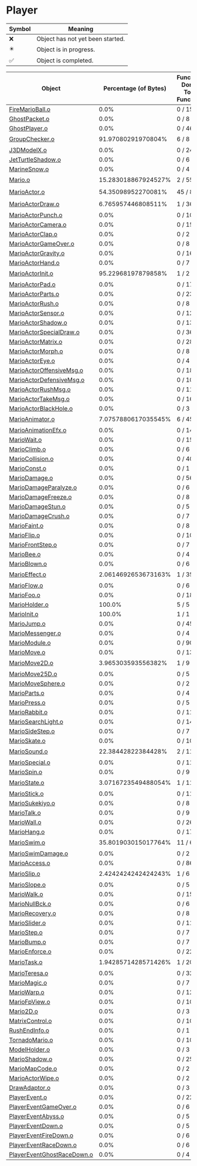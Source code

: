 # Player
| Symbol | Meaning 
| ------------- | ------------- 
| :x: | Object has not yet been started. 
| :eight_pointed_black_star: | Object is in progress. 
| :white_check_mark: | Object is completed. 


| Object | Percentage (of Bytes) | Functions Done / Total Functions | Percentage (Functions) | Status 
| ------------- | ------------- | ------------- | ------------- | ------------- 
| [FireMarioBall.o](https://github.com/shibbo/Petari/blob/master/docs/lib/Player/FireMarioBall.md) | 0.0% | 0 / 15 | 0.0% | :x: 
| [GhostPacket.o](https://github.com/shibbo/Petari/blob/master/docs/lib/Player/GhostPacket.md) | 0.0% | 0 / 8 | 0.0% | :x: 
| [GhostPlayer.o](https://github.com/shibbo/Petari/blob/master/docs/lib/Player/GhostPlayer.md) | 0.0% | 0 / 46 | 0.0% | :x: 
| [GroupChecker.o](https://github.com/shibbo/Petari/blob/master/docs/lib/Player/GroupChecker.md) | 91.97080291970804% | 6 / 8 | 75.0% | :eight_pointed_black_star: 
| [J3DModelX.o](https://github.com/shibbo/Petari/blob/master/docs/lib/Player/J3DModelX.md) | 0.0% | 0 / 24 | 0.0% | :x: 
| [JetTurtleShadow.o](https://github.com/shibbo/Petari/blob/master/docs/lib/Player/JetTurtleShadow.md) | 0.0% | 0 / 6 | 0.0% | :x: 
| [MarineSnow.o](https://github.com/shibbo/Petari/blob/master/docs/lib/Player/MarineSnow.md) | 0.0% | 0 / 4 | 0.0% | :x: 
| [Mario.o](https://github.com/shibbo/Petari/blob/master/docs/lib/Player/Mario.md) | 15.283018867924527% | 2 / 55 | 3.6363636363636362% | :eight_pointed_black_star: 
| [MarioActor.o](https://github.com/shibbo/Petari/blob/master/docs/lib/Player/MarioActor.md) | 54.35098952270081% | 45 / 88 | 51.13636363636363% | :eight_pointed_black_star: 
| [MarioActorDraw.o](https://github.com/shibbo/Petari/blob/master/docs/lib/Player/MarioActorDraw.md) | 6.765957446808511% | 1 / 36 | 2.7777777777777777% | :eight_pointed_black_star: 
| [MarioActorPunch.o](https://github.com/shibbo/Petari/blob/master/docs/lib/Player/MarioActorPunch.md) | 0.0% | 0 / 10 | 0.0% | :x: 
| [MarioActorCamera.o](https://github.com/shibbo/Petari/blob/master/docs/lib/Player/MarioActorCamera.md) | 0.0% | 0 / 15 | 0.0% | :x: 
| [MarioActorClap.o](https://github.com/shibbo/Petari/blob/master/docs/lib/Player/MarioActorClap.md) | 0.0% | 0 / 2 | 0.0% | :x: 
| [MarioActorGameOver.o](https://github.com/shibbo/Petari/blob/master/docs/lib/Player/MarioActorGameOver.md) | 0.0% | 0 / 8 | 0.0% | :x: 
| [MarioActorGravity.o](https://github.com/shibbo/Petari/blob/master/docs/lib/Player/MarioActorGravity.md) | 0.0% | 0 / 16 | 0.0% | :x: 
| [MarioActorHand.o](https://github.com/shibbo/Petari/blob/master/docs/lib/Player/MarioActorHand.md) | 0.0% | 0 / 7 | 0.0% | :x: 
| [MarioActorInit.o](https://github.com/shibbo/Petari/blob/master/docs/lib/Player/MarioActorInit.md) | 95.22968197879858% | 1 / 2 | 50.0% | :eight_pointed_black_star: 
| [MarioActorPad.o](https://github.com/shibbo/Petari/blob/master/docs/lib/Player/MarioActorPad.md) | 0.0% | 0 / 17 | 0.0% | :x: 
| [MarioActorParts.o](https://github.com/shibbo/Petari/blob/master/docs/lib/Player/MarioActorParts.md) | 0.0% | 0 / 23 | 0.0% | :x: 
| [MarioActorRush.o](https://github.com/shibbo/Petari/blob/master/docs/lib/Player/MarioActorRush.md) | 0.0% | 0 / 8 | 0.0% | :x: 
| [MarioActorSensor.o](https://github.com/shibbo/Petari/blob/master/docs/lib/Player/MarioActorSensor.md) | 0.0% | 0 / 12 | 0.0% | :x: 
| [MarioActorShadow.o](https://github.com/shibbo/Petari/blob/master/docs/lib/Player/MarioActorShadow.md) | 0.0% | 0 / 13 | 0.0% | :x: 
| [MarioActorSpecialDraw.o](https://github.com/shibbo/Petari/blob/master/docs/lib/Player/MarioActorSpecialDraw.md) | 0.0% | 0 / 36 | 0.0% | :x: 
| [MarioActorMatrix.o](https://github.com/shibbo/Petari/blob/master/docs/lib/Player/MarioActorMatrix.md) | 0.0% | 0 / 28 | 0.0% | :x: 
| [MarioActorMorph.o](https://github.com/shibbo/Petari/blob/master/docs/lib/Player/MarioActorMorph.md) | 0.0% | 0 / 8 | 0.0% | :x: 
| [MarioActorEye.o](https://github.com/shibbo/Petari/blob/master/docs/lib/Player/MarioActorEye.md) | 0.0% | 0 / 4 | 0.0% | :x: 
| [MarioActorOffensiveMsg.o](https://github.com/shibbo/Petari/blob/master/docs/lib/Player/MarioActorOffensiveMsg.md) | 0.0% | 0 / 18 | 0.0% | :x: 
| [MarioActorDefensiveMsg.o](https://github.com/shibbo/Petari/blob/master/docs/lib/Player/MarioActorDefensiveMsg.md) | 0.0% | 0 / 10 | 0.0% | :x: 
| [MarioActorRushMsg.o](https://github.com/shibbo/Petari/blob/master/docs/lib/Player/MarioActorRushMsg.md) | 0.0% | 0 / 11 | 0.0% | :x: 
| [MarioActorTakeMsg.o](https://github.com/shibbo/Petari/blob/master/docs/lib/Player/MarioActorTakeMsg.md) | 0.0% | 0 / 16 | 0.0% | :x: 
| [MarioActorBlackHole.o](https://github.com/shibbo/Petari/blob/master/docs/lib/Player/MarioActorBlackHole.md) | 0.0% | 0 / 3 | 0.0% | :x: 
| [MarioAnimator.o](https://github.com/shibbo/Petari/blob/master/docs/lib/Player/MarioAnimator.md) | 7.0757880617035545% | 6 / 45 | 13.333333333333334% | :eight_pointed_black_star: 
| [MarioAnimationEfx.o](https://github.com/shibbo/Petari/blob/master/docs/lib/Player/MarioAnimationEfx.md) | 0.0% | 0 / 14 | 0.0% | :x: 
| [MarioWait.o](https://github.com/shibbo/Petari/blob/master/docs/lib/Player/MarioWait.md) | 0.0% | 0 / 15 | 0.0% | :x: 
| [MarioClimb.o](https://github.com/shibbo/Petari/blob/master/docs/lib/Player/MarioClimb.md) | 0.0% | 0 / 6 | 0.0% | :x: 
| [MarioCollision.o](https://github.com/shibbo/Petari/blob/master/docs/lib/Player/MarioCollision.md) | 0.0% | 0 / 40 | 0.0% | :x: 
| [MarioConst.o](https://github.com/shibbo/Petari/blob/master/docs/lib/Player/MarioConst.md) | 0.0% | 0 / 1 | 0.0% | :x: 
| [MarioDamage.o](https://github.com/shibbo/Petari/blob/master/docs/lib/Player/MarioDamage.md) | 0.0% | 0 / 56 | 0.0% | :x: 
| [MarioDamageParalyze.o](https://github.com/shibbo/Petari/blob/master/docs/lib/Player/MarioDamageParalyze.md) | 0.0% | 0 / 6 | 0.0% | :x: 
| [MarioDamageFreeze.o](https://github.com/shibbo/Petari/blob/master/docs/lib/Player/MarioDamageFreeze.md) | 0.0% | 0 / 8 | 0.0% | :x: 
| [MarioDamageStun.o](https://github.com/shibbo/Petari/blob/master/docs/lib/Player/MarioDamageStun.md) | 0.0% | 0 / 5 | 0.0% | :x: 
| [MarioDamageCrush.o](https://github.com/shibbo/Petari/blob/master/docs/lib/Player/MarioDamageCrush.md) | 0.0% | 0 / 7 | 0.0% | :x: 
| [MarioFaint.o](https://github.com/shibbo/Petari/blob/master/docs/lib/Player/MarioFaint.md) | 0.0% | 0 / 8 | 0.0% | :x: 
| [MarioFlip.o](https://github.com/shibbo/Petari/blob/master/docs/lib/Player/MarioFlip.md) | 0.0% | 0 / 10 | 0.0% | :x: 
| [MarioFrontStep.o](https://github.com/shibbo/Petari/blob/master/docs/lib/Player/MarioFrontStep.md) | 0.0% | 0 / 7 | 0.0% | :x: 
| [MarioBee.o](https://github.com/shibbo/Petari/blob/master/docs/lib/Player/MarioBee.md) | 0.0% | 0 / 4 | 0.0% | :x: 
| [MarioBlown.o](https://github.com/shibbo/Petari/blob/master/docs/lib/Player/MarioBlown.md) | 0.0% | 0 / 6 | 0.0% | :x: 
| [MarioEffect.o](https://github.com/shibbo/Petari/blob/master/docs/lib/Player/MarioEffect.md) | 2.0614692653673163% | 1 / 35 | 2.857142857142857% | :eight_pointed_black_star: 
| [MarioFlow.o](https://github.com/shibbo/Petari/blob/master/docs/lib/Player/MarioFlow.md) | 0.0% | 0 / 6 | 0.0% | :x: 
| [MarioFoo.o](https://github.com/shibbo/Petari/blob/master/docs/lib/Player/MarioFoo.md) | 0.0% | 0 / 18 | 0.0% | :x: 
| [MarioHolder.o](https://github.com/shibbo/Petari/blob/master/docs/lib/Player/MarioHolder.md) | 100.0% | 5 / 5 | 100.0% | :white_check_mark: 
| [MarioInit.o](https://github.com/shibbo/Petari/blob/master/docs/lib/Player/MarioInit.md) | 100.0% | 1 / 1 | 100.0% | :white_check_mark: 
| [MarioJump.o](https://github.com/shibbo/Petari/blob/master/docs/lib/Player/MarioJump.md) | 0.0% | 0 / 45 | 0.0% | :x: 
| [MarioMessenger.o](https://github.com/shibbo/Petari/blob/master/docs/lib/Player/MarioMessenger.md) | 0.0% | 0 / 4 | 0.0% | :x: 
| [MarioModule.o](https://github.com/shibbo/Petari/blob/master/docs/lib/Player/MarioModule.md) | 0.0% | 0 / 90 | 0.0% | :x: 
| [MarioMove.o](https://github.com/shibbo/Petari/blob/master/docs/lib/Player/MarioMove.md) | 0.0% | 0 / 13 | 0.0% | :x: 
| [MarioMove2D.o](https://github.com/shibbo/Petari/blob/master/docs/lib/Player/MarioMove2D.md) | 3.965303593556382% | 1 / 9 | 11.11111111111111% | :eight_pointed_black_star: 
| [MarioMove25D.o](https://github.com/shibbo/Petari/blob/master/docs/lib/Player/MarioMove25D.md) | 0.0% | 0 / 5 | 0.0% | :x: 
| [MarioMoveSphere.o](https://github.com/shibbo/Petari/blob/master/docs/lib/Player/MarioMoveSphere.md) | 0.0% | 0 / 2 | 0.0% | :x: 
| [MarioParts.o](https://github.com/shibbo/Petari/blob/master/docs/lib/Player/MarioParts.md) | 0.0% | 0 / 4 | 0.0% | :x: 
| [MarioPress.o](https://github.com/shibbo/Petari/blob/master/docs/lib/Player/MarioPress.md) | 0.0% | 0 / 5 | 0.0% | :x: 
| [MarioRabbit.o](https://github.com/shibbo/Petari/blob/master/docs/lib/Player/MarioRabbit.md) | 0.0% | 0 / 11 | 0.0% | :x: 
| [MarioSearchLight.o](https://github.com/shibbo/Petari/blob/master/docs/lib/Player/MarioSearchLight.md) | 0.0% | 0 / 14 | 0.0% | :x: 
| [MarioSideStep.o](https://github.com/shibbo/Petari/blob/master/docs/lib/Player/MarioSideStep.md) | 0.0% | 0 / 7 | 0.0% | :x: 
| [MarioSkate.o](https://github.com/shibbo/Petari/blob/master/docs/lib/Player/MarioSkate.md) | 0.0% | 0 / 10 | 0.0% | :x: 
| [MarioSound.o](https://github.com/shibbo/Petari/blob/master/docs/lib/Player/MarioSound.md) | 22.38442822384428% | 2 / 11 | 18.181818181818183% | :eight_pointed_black_star: 
| [MarioSpecial.o](https://github.com/shibbo/Petari/blob/master/docs/lib/Player/MarioSpecial.md) | 0.0% | 0 / 11 | 0.0% | :x: 
| [MarioSpin.o](https://github.com/shibbo/Petari/blob/master/docs/lib/Player/MarioSpin.md) | 0.0% | 0 / 9 | 0.0% | :x: 
| [MarioState.o](https://github.com/shibbo/Petari/blob/master/docs/lib/Player/MarioState.md) | 3.0716723549488054% | 1 / 11 | 9.090909090909092% | :eight_pointed_black_star: 
| [MarioStick.o](https://github.com/shibbo/Petari/blob/master/docs/lib/Player/MarioStick.md) | 0.0% | 0 / 11 | 0.0% | :x: 
| [MarioSukekiyo.o](https://github.com/shibbo/Petari/blob/master/docs/lib/Player/MarioSukekiyo.md) | 0.0% | 0 / 8 | 0.0% | :x: 
| [MarioTalk.o](https://github.com/shibbo/Petari/blob/master/docs/lib/Player/MarioTalk.md) | 0.0% | 0 / 9 | 0.0% | :x: 
| [MarioWall.o](https://github.com/shibbo/Petari/blob/master/docs/lib/Player/MarioWall.md) | 0.0% | 0 / 26 | 0.0% | :x: 
| [MarioHang.o](https://github.com/shibbo/Petari/blob/master/docs/lib/Player/MarioHang.md) | 0.0% | 0 / 17 | 0.0% | :x: 
| [MarioSwim.o](https://github.com/shibbo/Petari/blob/master/docs/lib/Player/MarioSwim.md) | 35.801903015017764% | 11 / 61 | 18.0327868852459% | :eight_pointed_black_star: 
| [MarioSwimDamage.o](https://github.com/shibbo/Petari/blob/master/docs/lib/Player/MarioSwimDamage.md) | 0.0% | 0 / 2 | 0.0% | :x: 
| [MarioAccess.o](https://github.com/shibbo/Petari/blob/master/docs/lib/Player/MarioAccess.md) | 0.0% | 0 / 86 | 0.0% | :x: 
| [MarioSlip.o](https://github.com/shibbo/Petari/blob/master/docs/lib/Player/MarioSlip.md) | 2.4242424242424243% | 1 / 6 | 16.666666666666664% | :eight_pointed_black_star: 
| [MarioSlope.o](https://github.com/shibbo/Petari/blob/master/docs/lib/Player/MarioSlope.md) | 0.0% | 0 / 5 | 0.0% | :x: 
| [MarioWalk.o](https://github.com/shibbo/Petari/blob/master/docs/lib/Player/MarioWalk.md) | 0.0% | 0 / 15 | 0.0% | :x: 
| [MarioNullBck.o](https://github.com/shibbo/Petari/blob/master/docs/lib/Player/MarioNullBck.md) | 0.0% | 0 / 6 | 0.0% | :x: 
| [MarioRecovery.o](https://github.com/shibbo/Petari/blob/master/docs/lib/Player/MarioRecovery.md) | 0.0% | 0 / 8 | 0.0% | :x: 
| [MarioSlider.o](https://github.com/shibbo/Petari/blob/master/docs/lib/Player/MarioSlider.md) | 0.0% | 0 / 11 | 0.0% | :x: 
| [MarioStep.o](https://github.com/shibbo/Petari/blob/master/docs/lib/Player/MarioStep.md) | 0.0% | 0 / 7 | 0.0% | :x: 
| [MarioBump.o](https://github.com/shibbo/Petari/blob/master/docs/lib/Player/MarioBump.md) | 0.0% | 0 / 7 | 0.0% | :x: 
| [MarioEnforce.o](https://github.com/shibbo/Petari/blob/master/docs/lib/Player/MarioEnforce.md) | 0.0% | 0 / 22 | 0.0% | :x: 
| [MarioTask.o](https://github.com/shibbo/Petari/blob/master/docs/lib/Player/MarioTask.md) | 1.9428571428571426% | 1 / 20 | 5.0% | :eight_pointed_black_star: 
| [MarioTeresa.o](https://github.com/shibbo/Petari/blob/master/docs/lib/Player/MarioTeresa.md) | 0.0% | 0 / 32 | 0.0% | :x: 
| [MarioMagic.o](https://github.com/shibbo/Petari/blob/master/docs/lib/Player/MarioMagic.md) | 0.0% | 0 / 7 | 0.0% | :x: 
| [MarioWarp.o](https://github.com/shibbo/Petari/blob/master/docs/lib/Player/MarioWarp.md) | 0.0% | 0 / 12 | 0.0% | :x: 
| [MarioFpView.o](https://github.com/shibbo/Petari/blob/master/docs/lib/Player/MarioFpView.md) | 0.0% | 0 / 10 | 0.0% | :x: 
| [Mario2D.o](https://github.com/shibbo/Petari/blob/master/docs/lib/Player/Mario2D.md) | 0.0% | 0 / 3 | 0.0% | :x: 
| [MatrixControl.o](https://github.com/shibbo/Petari/blob/master/docs/lib/Player/MatrixControl.md) | 0.0% | 0 / 10 | 0.0% | :x: 
| [RushEndInfo.o](https://github.com/shibbo/Petari/blob/master/docs/lib/Player/RushEndInfo.md) | 0.0% | 0 / 1 | 0.0% | :x: 
| [TornadoMario.o](https://github.com/shibbo/Petari/blob/master/docs/lib/Player/TornadoMario.md) | 0.0% | 0 / 10 | 0.0% | :x: 
| [ModelHolder.o](https://github.com/shibbo/Petari/blob/master/docs/lib/Player/ModelHolder.md) | 0.0% | 0 / 3 | 0.0% | :x: 
| [MarioShadow.o](https://github.com/shibbo/Petari/blob/master/docs/lib/Player/MarioShadow.md) | 0.0% | 0 / 25 | 0.0% | :x: 
| [MarioMapCode.o](https://github.com/shibbo/Petari/blob/master/docs/lib/Player/MarioMapCode.md) | 0.0% | 0 / 2 | 0.0% | :x: 
| [MarioActorWipe.o](https://github.com/shibbo/Petari/blob/master/docs/lib/Player/MarioActorWipe.md) | 0.0% | 0 / 2 | 0.0% | :x: 
| [DrawAdaptor.o](https://github.com/shibbo/Petari/blob/master/docs/lib/Player/DrawAdaptor.md) | 0.0% | 0 / 3 | 0.0% | :x: 
| [PlayerEvent.o](https://github.com/shibbo/Petari/blob/master/docs/lib/Player/PlayerEvent.md) | 0.0% | 0 / 22 | 0.0% | :x: 
| [PlayerEventGameOver.o](https://github.com/shibbo/Petari/blob/master/docs/lib/Player/PlayerEventGameOver.md) | 0.0% | 0 / 6 | 0.0% | :x: 
| [PlayerEventAbyss.o](https://github.com/shibbo/Petari/blob/master/docs/lib/Player/PlayerEventAbyss.md) | 0.0% | 0 / 5 | 0.0% | :x: 
| [PlayerEventDown.o](https://github.com/shibbo/Petari/blob/master/docs/lib/Player/PlayerEventDown.md) | 0.0% | 0 / 5 | 0.0% | :x: 
| [PlayerEventFireDown.o](https://github.com/shibbo/Petari/blob/master/docs/lib/Player/PlayerEventFireDown.md) | 0.0% | 0 / 6 | 0.0% | :x: 
| [PlayerEventRaceDown.o](https://github.com/shibbo/Petari/blob/master/docs/lib/Player/PlayerEventRaceDown.md) | 0.0% | 0 / 6 | 0.0% | :x: 
| [PlayerEventGhostRaceDown.o](https://github.com/shibbo/Petari/blob/master/docs/lib/Player/PlayerEventGhostRaceDown.md) | 0.0% | 0 / 4 | 0.0% | :x: 
